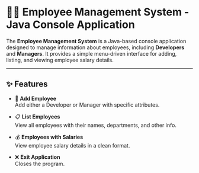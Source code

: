 # 👨‍💼 Employee Management System - Java Console Application

The **Employee Management System** is a Java-based console application designed to manage information about employees, including **Developers** and **Managers**. It provides a simple menu-driven interface for adding, listing, and viewing employee salary details.

---

## ✨ Features

- 👤 **Add Employee**  
  Add either a Developer or Manager with specific attributes.
  
- 📋 **List Employees**  
  View all employees with their names, departments, and other info.
  
- 💰 **Employees with Salaries**  
  View employee salary details in a clean format.

- ❌ **Exit Application**  
  Closes the program.
